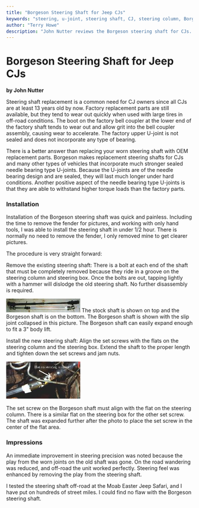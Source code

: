 ```yaml
---
title: "Borgeson Steering Shaft for Jeep CJs"
keywords: "steering, u-joint, steering shaft, CJ, steering column, Borgeson"
author: "Terry Howe"
description: "John Nutter reviews the Borgeson steering shaft for CJs.  The steering shaft replace the stock intermediate shaft to return positive steering response."
---
```

# Borgeson Steering Shaft for Jeep CJs

**by John Nutter**

Steering shaft replacement is a common need for CJ owners since all CJs are at least 13 years old by now. Factory replacement parts are still available, but they tend to wear out quickly when used with large tires in off-road conditions. The boot on the factory bell coupler at the lower end of the factory shaft tends to wear out and allow grit into the bell coupler assembly, causing wear to accelerate. The factory upper U-joint is not sealed and does not incorporate any type of bearing.

There is a better answer than replacing your worn steering shaft with OEM replacement parts. Borgeson makes replacement steering shafts for CJs and many other types of vehicles that incorporate much stronger sealed needle bearing type U-joints. Because the U-joints are of the needle bearing design and are sealed, they will last much longer under hard conditions. Another positive aspect of the needle bearing type U-joints is that they are able to withstand higher torque loads than the factory parts.

### Installation

Installation of the Borgeson steering shaft was quick and painless. Including the time to remove the fender for pictures, and working with only hand tools, I was able to install the steering shaft in under 1/2 hour. There is normally no need to remove the fender, I only removed mine to get clearer pictures.

The procedure is very straight forward:

Remove the existing steering shaft: There is a bolt at each end of the shaft that must be completely removed because they ride in a groove on the steering column and steering box. Once the bolts are out, tapping lightly with a hammer will dislodge the old steering shaft. No further disassembly is required.

[![shaft comparison](../img/steer/boths.jpg "shaft comparison")](../img/steer/both.jpg)
The stock shaft is shown on top and the Borgeson shaft is on the bottom. The Borgeson shaft is shown with the slip joint collapsed in this picture. The Borgeson shaft can easily expand enough to fit a 3" body lift.

Install the new steering shaft: Align the set screws with the flats on the steering column and the steering box. Extend the shaft to the proper length and tighten down the set screws and jam nuts.

[![shaft installed](../img/steer/insts.jpg "shaft installed")](../img/steer/inst.jpg)

The set screw on the Borgeson shaft must align with the flat on the steering column. There is a similar flat on the steering box for the other set screw. The shaft was expanded further after the photo to place the set screw in the center of the flat area.

### Impressions

An immediate improvement in steering precision was noted because the play from the worn joints on the old shaft was gone. On the road wandering was reduced, and off-road the unit worked perfectly. Steering feel was enhanced by removing the play from the steering shaft.

I tested the steering shaft off-road at the Moab Easter Jeep Safari, and I have put on hundreds of street miles. I could find no flaw with the Borgeson steering shaft.